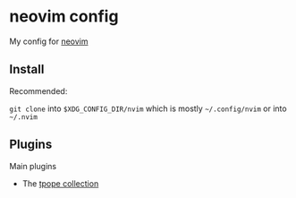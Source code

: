 # neovim config

My config for [neovim](https://neovim.io/)

## Install

Recommended:

`git clone` into `$XDG_CONFIG_DIR/nvim` which is mostly `~/.config/nvim` or into `~/.nvim`

## Plugins

Main plugins

* The [tpope collection](https://github.com/tpope)
